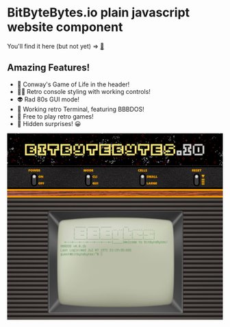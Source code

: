 # BitByteBytes.io plain javascript website component</i>

You'll find it here (but not yet) => [:mage:](http://www.bitbytebytes.io)

## Amazing Features!

-   :genie: Conway's Game of Life in the header!
-   :mermaid: Retro console styling with working controls!
-   :alien: Rad 80s GUI mode!
-   :elf: Working retro Terminal, featuring BBBDOS!
-   :space_invader: Free to play retro games!
-   :lotus_position: Hidden surprises! :grinning:

![Homepage](img/bitbytebytes.io.png)
